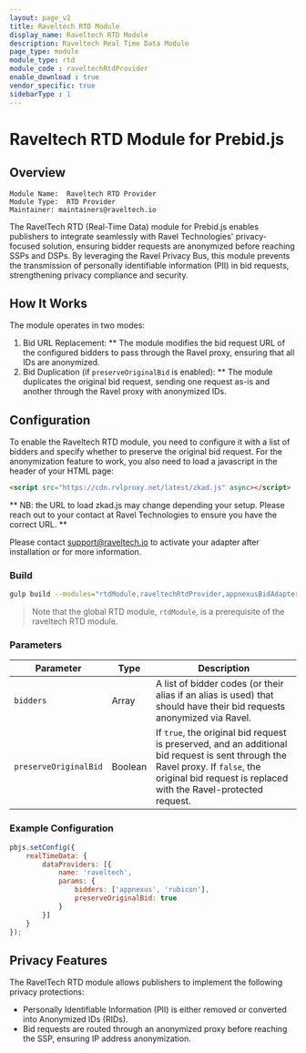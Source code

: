 ```yaml
---
layout: page_v2
title: Raveltech RTD Module
display_name: Raveltech RTD Module
description: Raveltech Real Time Data Module
page_type: module
module_type: rtd
module_code : raveltechRtdProvider
enable_download : true
vendor_specific: true
sidebarType : 1
---
```


# Raveltech RTD Module for Prebid.js

## Overview

```text
Module Name:  Raveltech RTD Provider
Module Type:  RTD Provider
Maintainer: maintainers@raveltech.io
```

The RavelTech RTD (Real-Time Data) module for Prebid.js enables publishers to integrate seamlessly with Ravel Technologies' privacy-focused solution, ensuring bidder requests are anonymized before reaching SSPs and DSPs. By leveraging the Ravel Privacy Bus, this module prevents the transmission of personally identifiable information (PII) in bid requests, strengthening privacy compliance and security.

## How It Works

The module operates in two modes:

1. Bid URL Replacement:
** The module modifies the bid request URL of the configured bidders to pass through the Ravel proxy, ensuring that all IDs are anonymized.
2. Bid Duplication (if `preserveOriginalBid` is enabled):
** The module duplicates the original bid request, sending one request as-is and another through the Ravel proxy with anonymized IDs.

## Configuration

To enable the Raveltech RTD module, you need to configure it with a list of bidders and specify whether to preserve the original bid request.
For the anonymization feature to work, you also need to load a javascript in the header of your HTML page:

```html
<script src="https://cdn.rvlproxy.net/latest/zkad.js" async></script>
```

** NB: the URL to load zkad.js may change depending your setup. Please reach out to your contact at Ravel Technologies to ensure you have the correct URL. **

Please contact <support@raveltech.io> to activate your adapter after installation or for more information.

### Build

```bash
gulp build --modules="rtdModule,raveltechRtdProvider,appnexusBidAdapter,..."  
```

> Note that the global RTD module, `rtdModule`, is a prerequisite of the raveltech RTD module.

### Parameters

| Parameter           | Type    | Description |
|--------------------|--------|-------------|
| `bidders`         | Array  | A list of bidder codes (or their alias if an alias is used) that should have their bid requests anonymized via Ravel. |
| `preserveOriginalBid` | Boolean | If `true`, the original bid request is preserved, and an additional bid request is sent through the Ravel proxy. If `false`, the original bid request is replaced with the Ravel-protected request. |

### Example Configuration

```javascript
pbjs.setConfig({
    realTimeData: {
        dataProviders: [{
            name: 'raveltech',
            params: {
                bidders: ['appnexus', 'rubicon'],
                preserveOriginalBid: true
            }
        }]
    }
});
```

## Privacy Features

The RavelTech RTD module allows publishers to implement the following privacy protections:

- Personally Identifiable Information (PII) is either removed or converted into Anonymized IDs (RIDs).
- Bid requests are routed through an anonymized proxy before reaching the SSP, ensuring IP address anonymization.
